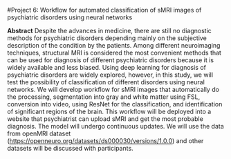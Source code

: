 #Project 6: Workflow for automated classification of sMRI images of psychiatric disorders using neural networks


**Abstract**
Despite the advances in medicine, there are still no diagnostic methods for psychiatric disorders depending mainly on the subjective description of the condition by the patients. Among different neuroimaging techniques, structural MRI is considered the most convenient methods that can be used for diagnosis of different psychiatric disorders because it is widely available and less biased. Using deep learning for diagnosis of psychiatric disorders are widely explored, however, in this study, we will test the possibility of classification of different disorders using neural networks. We will develop workflow for sMRI images that automatically do the processing, segmentation into gray and white matter using FSL, conversion into video, using ResNet for the classification, and identification of significant regions of the brain. This workflow will be deployed into a website that psychiatrist can upload sMRI and get the most probable diagnosis. The model will undergo continuous updates. We will use the data from openMRI dataset (https://openneuro.org/datasets/ds000030/versions/1.0.0) and other datasets will be discussed with participants.
